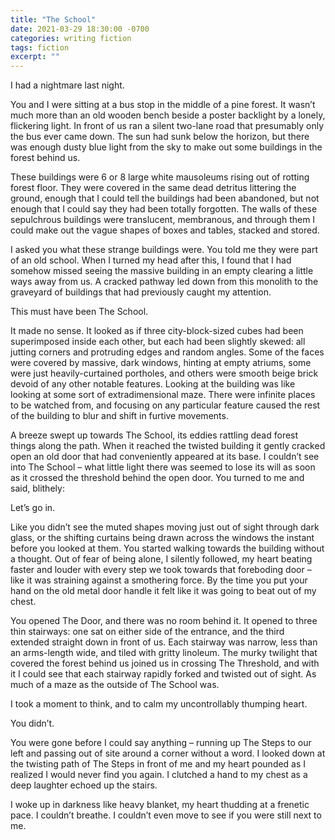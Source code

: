 ```yaml
---
title: "The School"
date: 2021-03-29 18:30:00 -0700
categories: writing fiction
tags: fiction
excerpt: ""
---
```

I had a nightmare last night.

You and I were sitting at a bus stop in the middle of a pine forest. It wasn’t much more than an old wooden bench beside a poster backlight by a lonely, flickering light. In front of us ran a silent two-lane road that presumably only the bus ever came down. The sun had sunk below the horizon, but there was enough dusty blue light from the sky to make out some buildings in the forest behind us.

These buildings were 6 or 8 large white mausoleums rising out of rotting forest floor. They were covered in the same dead detritus littering the ground, enough that I could tell the buildings had been abandoned, but not enough that I could say they had been totally forgotten. The walls of these sepulchrous buildings were translucent, membranous, and through them I could make out the vague shapes of boxes and tables, stacked and stored.

I asked you what these strange buildings were. You told me they were part of an old school. When I turned my head after this, I found that I had somehow missed seeing the massive building in an empty clearing a little ways away from us. A cracked pathway led down from this monolith to the graveyard of buildings that had previously caught my attention.

This must have been The School.

It made no sense. It looked as if three city-block-sized cubes had been superimposed inside each other, but each had been slightly skewed: all jutting corners and protruding edges and random angles. Some of the faces were covered by massive, dark windows, hinting at empty atriums, some were just heavily-curtained portholes, and others were smooth beige brick devoid of any other notable features. Looking at the building was like looking at some sort of extradimensional maze. There were infinite places to be watched from, and focusing on any particular feature caused the rest of the building to blur and shift in furtive movements.

A breeze swept up towards The School, its eddies rattling dead forest things along the path. When it reached the twisted building it gently cracked open an old door that had conveniently appeared at its base. I couldn’t see into The School – what little light there was seemed to lose its will as soon as it crossed the threshold behind the open door. You turned to me and said, blithely:

Let’s go in.

Like you didn’t see the muted shapes moving just out of sight through dark glass, or the shifting curtains being drawn across the windows the instant before you looked at them. You started walking towards the building without a thought. Out of fear of being alone, I silently followed, my heart beating faster and louder with every step we took towards that foreboding door – like it was straining against a smothering force. By the time you put your hand on the old metal door handle it felt like it was going to beat out of my chest.

You opened The Door, and there was no room behind it. It opened to three thin stairways: one sat on either side of the entrance, and the third extended straight down in front of us.  Each stairway was narrow, less than an arms-length wide, and tiled with gritty linoleum. The murky twilight that covered the forest behind us joined us in crossing The Threshold, and with it I could see that each stairway rapidly forked and twisted out of sight. As much of a maze as the outside of The School was.

I took a moment to think, and to calm my uncontrollably thumping heart.

You didn’t.

You were gone before I could say anything – running up The Steps to our left and passing out of site around a corner without a word. I looked down at the twisting path of The Steps in front of me and my heart pounded as I realized I would never find you again. I clutched a hand to my chest as a deep laughter echoed up the stairs.

I woke up in darkness like heavy blanket, my heart thudding at a frenetic pace. I couldn’t breathe. I couldn’t even move to see if you were still next to me.
